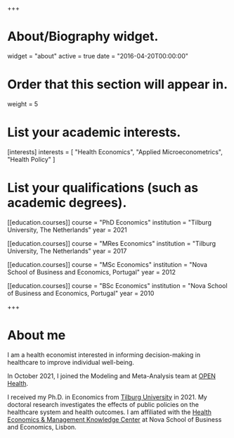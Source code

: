 +++
# About/Biography widget.
widget = "about"
active = true
date = "2016-04-20T00:00:00"

# Order that this section will appear in.
weight = 5

# List your academic interests.
[interests]
  interests = [
    "Health Economics",
    "Applied Microeconometrics",
    "Health Policy"
  ]

# List your qualifications (such as academic degrees).
[[education.courses]]
  course = "PhD Economics"
  institution = "Tilburg University, The Netherlands"
  year = 2021
  
[[education.courses]]
  course = "MRes Economics"
  institution = "Tilburg University, The Netherlands"
  year = 2017

[[education.courses]]
  course = "MSc Economics"
  institution = "Nova School of Business and Economics, Portugal"
  year = 2012

[[education.courses]]
  course = "BSc Economics"
  institution = "Nova School of Business and Economics, Portugal"
  year = 2010
 
+++

# About me

I am a health economist interested in informing decision-making in healthcare to improve individual well-being.

In October 2021, I joined the Modeling and Meta-Analysis team at [OPEN Health](https://www.openhealthgroup.com).

I received my Ph.D. in Economics from [Tilburg University](https://www.tilburguniversity.edu) in 2021. My doctoral research investigates the effects of public policies on the healthcare system and health outcomes. I am affiliated with the [Health Economics & Management Knowledge Center](https://www2.novasbe.unl.pt/health) at Nova School of Business and Economics, Lisbon. 
